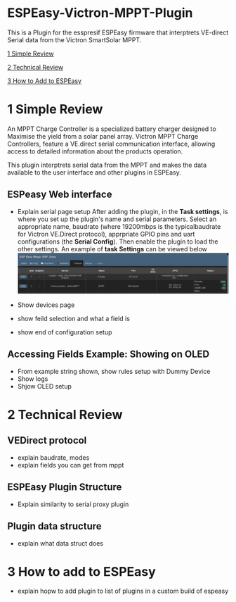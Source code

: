 # ESPEasy-Victron-MPPT-Plugin
This is a Plugin for the esspresif ESPEasy firmware that interptrets VE-direct Serial data from the Victron SmartSolar MPPT.

[1 Simple Review](#1-Simple-Review)

[2 Technical Review](#2-Technical-Review)

[3 How to Add to ESPEasy](#3-How-to-Add-to-ESPEasy)


# 1 Simple Review

An MPPT Charge Controller is a specialized battery charger designed to Maximise the yield from a solar panel array.
Victron MPPT Charge Controllers, feature a VE.direct serial communication interface, allowing access to detailed information about the products operation.

This plugin interptrets serial data from the MPPT and makes the data available to the user interface and other plugins in ESPEasy. 

## ESPeasy Web interface

- Explain serial page setup
After adding the plugin, in the **Task settings**, is where you set up the plugin's name and serial parameters.
Select an appropriate name, baudrate (where 19200mbps is the typicalbaudrate for Victron VE.Direct protocol), apprpriate GPIO pins and uart configurations (the **Serial Config**).
Then enable the plugin to load the other settings. An example of **task Settings** can be viewed below
![alt text](https://github.com/Hosea77S/ESPEasy-Victron-MPPT-Plugin/blob/main/Images/Devices_Page.png)

- Show devices page
- show feild selection and what a field is
- show end of configuration setup

## Accessing Fields Example: Showing on OLED

- From example string shown, show rules setup with Dummy Device
- Show logs 
- Shjow OLED setup

# 2 Technical Review

## VEDirect protocol

- explain baudrate, modes
- explain fields you can get from mppt 

## ESPEasy Plugin Structure

- Explain similarity to serial proxy plugin

## Plugin data structure

- explain what data struct does


# 3 How to add to ESPEasy 

- explain hopw to add plugin to list of plugins in a custom build of espeasy
